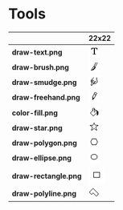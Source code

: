 # Tools

| |**22x22**|
|-|-|
|**draw-text.png**|![](22/draw-text.png)|	
|**draw-brush.png**|![](22/draw-brush.png)|	
|**draw-smudge.png**|![](22/draw-smudge.png)|	
|**draw-freehand.png**|![](22/draw-freehand.png)|	
|**color-fill.png**|![](22/color-fill.png)|	
|**draw-star.png**|![](22/draw-star.png)|	
|**draw-polygon.png**|![](22/draw-polygon.png)|	
|**draw-ellipse.png**|![](22/draw-ellipse.png)|	
|**draw-rectangle.png**|![](22/draw-rectangle.png)|	
|**draw-polyline.png**|![](22/draw-polyline.png)|	
